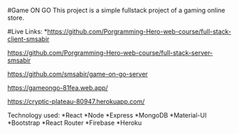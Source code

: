 #Game ON GO
This project is a simple fullstack project of a gaming online store.

#Live Links:
*https://github.com/Porgramming-Hero-web-course/full-stack-client-smsabir

https://github.com/Porgramming-Hero-web-course/full-stack-server-smsabir

https://github.com/smsabir/game-on-go-server

https://gameongo-81fea.web.app/

https://cryptic-plateau-80947.herokuapp.com/

Technology used:
*React
*Node
*Express
*MongoDB
*Material-UI
*Bootstrap
*React Router
*Firebase
*Heroku
